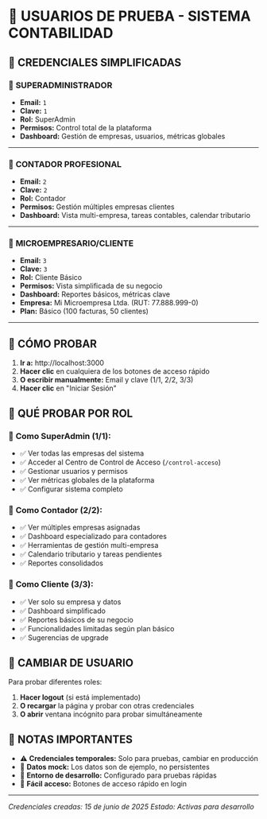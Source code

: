 # 🧪 USUARIOS DE PRUEBA - SISTEMA CONTABILIDAD

## 🔐 CREDENCIALES SIMPLIFICADAS

### 👑 **SUPERADMINISTRADOR**
- **Email:** `1`
- **Clave:** `1`  
- **Rol:** SuperAdmin
- **Permisos:** Control total de la plataforma
- **Dashboard:** Gestión de empresas, usuarios, métricas globales

---

### 💼 **CONTADOR PROFESIONAL**
- **Email:** `2`
- **Clave:** `2`
- **Rol:** Contador
- **Permisos:** Gestión múltiples empresas clientes
- **Dashboard:** Vista multi-empresa, tareas contables, calendar tributario

---

### 🏪 **MICROEMPRESARIO/CLIENTE**
- **Email:** `3`
- **Clave:** `3`
- **Rol:** Cliente Básico
- **Permisos:** Vista simplificada de su negocio
- **Dashboard:** Reportes básicos, métricas clave
- **Empresa:** Mi Microempresa Ltda. (RUT: 77.888.999-0)
- **Plan:** Básico (100 facturas, 50 clientes)

---

## 🚀 CÓMO PROBAR

1. **Ir a:** http://localhost:3000
2. **Hacer clic** en cualquiera de los botones de acceso rápido
3. **O escribir manualmente:** Email y clave (1/1, 2/2, 3/3)
4. **Hacer clic** en "Iniciar Sesión"

## 🎯 QUÉ PROBAR POR ROL

### 👑 **Como SuperAdmin (1/1):**
- ✅ Ver todas las empresas del sistema
- ✅ Acceder al Centro de Control de Acceso (`/control-acceso`)
- ✅ Gestionar usuarios y permisos
- ✅ Ver métricas globales de la plataforma
- ✅ Configurar sistema completo

### 💼 **Como Contador (2/2):**
- ✅ Ver múltiples empresas asignadas
- ✅ Dashboard especializado para contadores
- ✅ Herramientas de gestión multi-empresa
- ✅ Calendario tributario y tareas pendientes
- ✅ Reportes consolidados

### 🏪 **Como Cliente (3/3):**
- ✅ Ver solo su empresa y datos
- ✅ Dashboard simplificado
- ✅ Reportes básicos de su negocio
- ✅ Funcionalidades limitadas según plan básico
- ✅ Sugerencias de upgrade

## 🔄 CAMBIAR DE USUARIO

Para probar diferentes roles:
1. **Hacer logout** (si está implementado)
2. **O recargar** la página y probar con otras credenciales
3. **O abrir** ventana incógnito para probar simultáneamente

## 📝 NOTAS IMPORTANTES

- ⚠️ **Credenciales temporales:** Solo para pruebas, cambiar en producción
- 🔄 **Datos mock:** Los datos son de ejemplo, no persistentes
- 🧪 **Entorno de desarrollo:** Configurado para pruebas rápidas
- 🚀 **Fácil acceso:** Botones de acceso rápido en login

---

*Credenciales creadas: 15 de junio de 2025*
*Estado: Activas para desarrollo*

